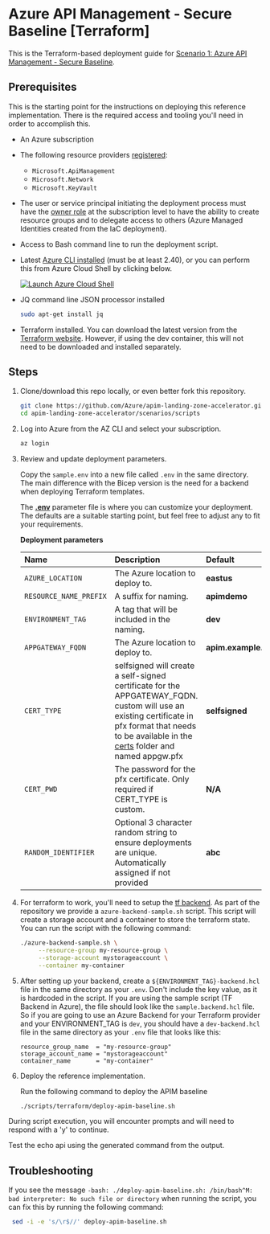 # Azure API Management - Secure Baseline [Terraform]

This is the Terraform-based deployment guide for [Scenario 1: Azure API Management - Secure Baseline](../README.md).

## Prerequisites

This is the starting point for the instructions on deploying this reference implementation. There is the required access and tooling you'll need in order to accomplish this.

- An Azure subscription
- The following resource providers [registered](https://learn.microsoft.com/azure/azure-resource-manager/management/resource-providers-and-types#register-resource-provider):
  - `Microsoft.ApiManagement`
  - `Microsoft.Network`
  - `Microsoft.KeyVault`
- The user or service principal initiating the deployment process must have the [owner role](https://learn.microsoft.com/azure/role-based-access-control/built-in-roles#owner) at the subscription level to have the ability to create resource groups and to delegate access to others (Azure Managed Identities created from the IaC deployment).
- Access to Bash command line to run the deployment script.
- Latest [Azure CLI installed](https://learn.microsoft.com/cli/azure/install-azure-cli?view=azure-cli-latest) (must be at least 2.40), or you can perform this from Azure Cloud Shell by clicking below.

  [![Launch Azure Cloud Shell](https://learn.microsoft.com/azure/includes/media/cloud-shell-try-it/launchcloudshell.png)](https://shell.azure.com)
- JQ command line JSON processor installed

   ```bash
   sudo apt-get install jq
   ```
- Terraform installed. You can download the latest version from the [Terraform website](https://www.terraform.io/downloads.html). However, if using the dev container, this will not need to be downloaded and installed separately. 

## Steps

1. Clone/download this repo locally, or even better fork this repository.

   ```bash
   git clone https://github.com/Azure/apim-landing-zone-accelerator.git
   cd apim-landing-zone-accelerator/scenarios/scripts
   ```

1. Log into Azure from the AZ CLI and select your subscription.

   ```bash
   az login
   ```

1. Review and update deployment parameters.

   Copy the `sample.env` into a new file called `.env` in the same directory. The main difference with the Bicep version is the need for a backend when deploying Terraform templates.

   The [**.env**](../../.env) parameter file is where you can customize your deployment. The defaults are a suitable starting point, but feel free to adjust any to fit your requirements.

   **Deployment parameters**

    | Name  | Description | Default | Example(s) |
    | :---- | :---------- | :------ | :--------- |
    | `AZURE_LOCATION` | The Azure location to deploy to. | **eastus** | **westus** |
    | `RESOURCE_NAME_PREFIX` | A suffix for naming. | **apimdemo** | **appname** |
    | `ENVIRONMENT_TAG` | A tag that will be included in the naming. | **dev** | **stage** |
    | `APPGATEWAY_FQDN` | The Azure location to deploy to. | **apim.example.com** | **my.org.com** |
    | `CERT_TYPE` | selfsigned will create a self-signed certificate for the APPGATEWAY_FQDN. custom will use an existing certificate in pfx format that needs to be available in the [certs](../../certs) folder and named appgw.pfx | **selfsigned** | **custom** |
    | `CERT_PWD` | The password for the pfx certificate. Only required if CERT_TYPE is custom. | **N/A** | **password123** |
    | `RANDOM_IDENTIFIER` | Optional 3 character random string to ensure deployments are unique. Automatically assigned if not provided | **abc** | **pqr** |

1. For terraform to work, you'll need to setup the [tf backend](https://developer.hashicorp.com/terraform/language/settings/backends/configuration). As part of the repository we provide a `azure-backend-sample.sh` script. This script will create a storage account and a container to store the terraform state. You can run the script with the following command:

    ```bash
    ./azure-backend-sample.sh \
         --resource-group my-resource-group \
         --storage-account mystorageaccount \
         --container my-container
    ```

1. After setting up your backend, create a `${ENVIRONMENT_TAG}-backend.hcl` file in the same directory as your `.env`. Don't include the key value, as it is hardcoded in the script. If you are using the sample script (TF Backend in Azure), the file should look like the `sample.backend.hcl` file. So if you are going to use an Azure Backend for your Terraform provider and your ENVIRONMENT_TAG is `dev`, you should have a `dev-backend.hcl` file in the same directory as your `.env` file that looks like this:

   ```hcl
   resource_group_name  = "my-resource-group"
   storage_account_name = "mystorageaccount"
   container_name       = "my-container"
   ```


1. Deploy the reference implementation.

   Run the following command to deploy the APIM baseline

    ```bash
    ./scripts/terraform/deploy-apim-baseline.sh
    ```

During script execution, you will encounter prompts and will need to respond with a 'y' to continue.

Test the echo api using the generated command from the output.

## Troubleshooting

If you see the message `-bash: ./deploy-apim-baseline.sh: /bin/bash^M: bad interpreter: No such file or directory` when running the script, you can fix this by running the following command:

   ```bash
    sed -i -e 's/\r$//' deploy-apim-baseline.sh
   ```
